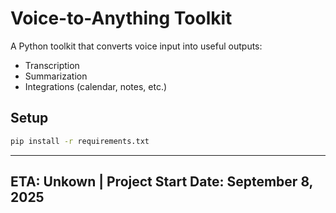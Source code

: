# Voice-to-Anything Toolkit

A Python toolkit that converts voice input into useful outputs:
- Transcription
- Summarization
- Integrations (calendar, notes, etc.)

## Setup
```bash
pip install -r requirements.txt
```

---

## **ETA: Unkown** | **Project Start Date: September 8, 2025**
